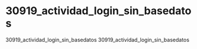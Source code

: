 # 30919_actividad_login_sin_basedatos
30919_actividad_login_sin_basedatos
30919_actividad_login_sin_basedatos

